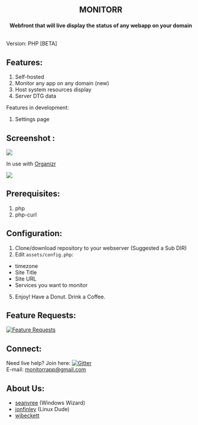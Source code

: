 
## <p align="center"><b> MONITORR </b></p>


<p align="center"><b>Webfront that will live display the status of any webapp on your domain </b></p>

<br>
Version:  PHP [BETA]

## Features:

1) Self-hosted
2) Monitor any app on any domain (new)
3) Host system resources display
4) Server DTG data

Features in development:
1) Settings page


## Screenshot :

<img src="https://i.imgur.com/88eAAKK.png[/img]">

<br>

In use with [Organizr](https://github.com/causefx/Organizr)

<img src="https://i.imgur.com/VdcgPHs.png[/img]">


## Prerequisites:
1) php
1) php-curl

## Configuration:
1) Clone/download repository to your webserver (Suggested a Sub DIR)
2) Edit `assets/config.php`:
 - timezone
 - Site Title
 - Site URL
 - Services you want to monitor
5) Enjoy! Have a Donut. Drink a Coffee. 


## Feature Requests:
[![Feature Requests](https://feathub.com/Monitorr/Monitorr?format=svg)](https://feathub.com/Monitorr/Monitorr)


## Connect:
Need live help?  Join here:   [![Gitter](https://badges.gitter.im/Monitorr/chat.svg)](https://gitter.im/Monitorr/Chat)
<br>
E-mail: monitorrapp@gmail.com


## About Us:
- [seanvree](https://github.com/seanvree) (Windows Wizard)
- [jonfinley](https://github.com/jonfinley) (Linux Dude)
- [wjbeckett](https://github.com/wjbeckett)

